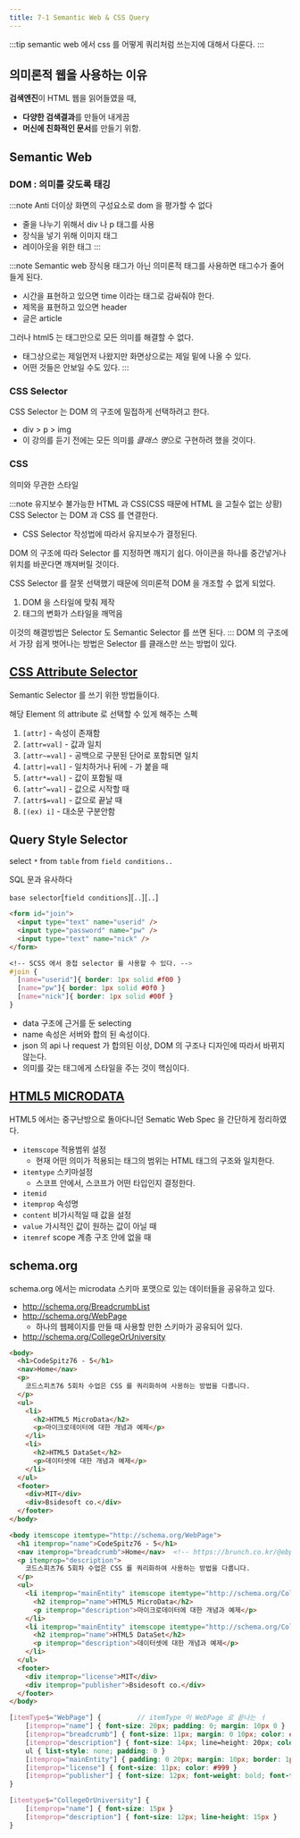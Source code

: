```yaml
---
title: 7-1 Semantic Web & CSS Query
---
```


:::tip
semantic web 에서 css 를 어떻게 쿼리처럼 쓰는지에 대해서 다룬다.
:::

## 의미론적 웹을 사용하는 이유
**검색엔진**이 HTML 웹을 읽어들였을 때,
- **다양한 검색결과**를 만들어 내게끔 
- **머신에 친화적인 문서**를 만들기 위함.

## Semantic Web
### DOM : 의미를 갖도록 태깅

:::note Anti 더이상 화면의 구성요소로 dom 을 평가할 수 없다
- 줄을 나누기 위해서 div 나 p 태그를 사용
- 장식을 넣기 위해 이미지 태그
- 레이아웃을 위한 태그
:::

:::note Semantic web
장식용 태그가 아닌 의미론적 태그를 사용하면 태그수가 줄어들게 된다. 
- 시간을 표현하고 있으면 time 이라는 태그로 감싸줘야 한다. 
- 제목을 표현하고 있으면 header
- 글은 article

그러나 html5 는 태그만으로 모든 의미를 해결할 수 없다.

- 태그상으로는 제일먼저 나왔지만 화면상으로는 제일 밑에 나올 수 있다.
- 어떤 것들은 안보일 수도 있다.
::: 
### CSS Selector
CSS Selector 는 DOM 의 구조에 밀접하게 선택하려고 한다.

- div > p > img
- 이 강의를 듣기 전에는 모든 의미를 *클래스 명*으로 구현하려 했을 것이다. 

### CSS
의미와 무관한 스타일 

:::note 유지보수 불가능한 HTML 과 CSS(CSS 때문에 HTML 을 고칠수 없는 상황)
CSS Selector 는 DOM 과 CSS 를 연결한다.
- CSS Selector 작성법에 따라서 유지보수가 결정된다. 

DOM 의 구조에 따라 Selector 를 지정하면 깨지기 쉽다.
아이콘을 하나를 중간넣거나 위치를 바꾼다면 깨져버릴 것이다. 

CSS Selector 를 잘못 선택했기 때문에 의미론적 DOM 을 개조할 수 없게 되었다. 

1. DOM 을 스타일에 맞춰 제작
2. 태그의 변화가 스타일을 깨먹음 

이것의 해결방법은 Selector 도 Semantic Selector 를 쓰면 된다.
:::
DOM 의 구조에서 가장 쉽게 벗어나는 방법은 Selector 를 클래스만 쓰는 방법이 있다.

## [CSS Attribute Selector](https://drafts.csswg.org/selectors-3/#attrubute-selectors)
Semantic Selector 를 쓰기 위한 방법들이다.

해당 Element 의 attribute 로 선택할 수 있게 해주는 스펙 

1. `[attr]` - 속성이 존재함
1. `[attr=val]` - 값과 일치
1. `[attr~=val]` - 공백으로 구분된 단어로 포함되면 일치
1. `[attr|=val]` - 일치하거나 뒤에 - 가 붙을 때
1. `[attr*=val]` - 값이 포함될 때
1. `[attr^=val]` - 값으로 시작할 때
1. `[attr$=val]` - 값으로 끝날 때
1. `[(ex) i]` - 대소문 구분안함
 
## Query Style Selector
select `*` from `table` from `field conditions..`

SQL 문과 유사하다

`base selector`[`field conditions`][`..`][`..`]

```html
<form id="join">
  <input type="text" name="userid" />
  <input type="password" name="pw" />
  <input type="text" name="nick" />
</form> 
```
```scss
<!-- SCSS 에서 중첩 selector 를 사용할 수 있다. -->
#join {
  [name="userid"]{ border: 1px solid #f00 }
  [name="pw"]{ border: 1px solid #0f0 }
  [name="nick"]{ border: 1px solid #00f }
}
```
- data 구조에 근거를 둔 selecting
- name 속성은 서버와 합의 된 속성이다.
- json 의 api 나 request 가 합의된 이상, DOM 의 구조나 디자인에 따라서 바뀌지 않는다.  
- 의미를 갖는 태그에게 스타일을 주는 것이 핵심이다. 

## [HTML5 MICRODATA](https://www.w3.org/TR/microdata/)

HTML5 에서는 중구난방으로 돌아다니던 Sematic Web Spec 을 간단하게 정리하였다.

- `itemscope` 적용범위 설정
    - 현재 어떤 의미가 적용되는 태그의 범위는 HTML 태그의 구조와 일치한다.
- `itemtype` 스키마설정
    - 스코프 안에서, 스코프가 어떤 타입인지 결정한다. 
- `itemid` 
- `itemprop`  속성명
- `content` 비가시적일 때 값을 설정
- `value` 가시적인 값이 원하는 값이 아닐 때
- `itemref` scope 계층 구조 안에 없을 때

## schema.org
schema.org 에서는 microdata 스키마 포맷으로 있는 데이터들을 공유하고 있다. 

- http://schema.org/BreadcrumbList
- http://schema.org/WebPage
    - 하나의 웹페이지를 만들 때 사용할 만한 스키마가 공유되어 있다. 
- http://schema.org/CollegeOrUniversity


```html title="화면에 그리는 디자인과 가깝다."
<body>
  <h1>CodeSpitz76 - 5</h1>
  <nav>Home</nav>
  <p>
    코드스피츠76 5회차 수업은 CSS 를 쿼리화하여 사용하는 방법을 다룹니다.
  </p>
  <ul>
    <li>
      <h2>HTML5 MicroData</h2>
      <p>마이크로데이터에 대한 개념과 예제</p>
    </li>
    <li>
      <h2>HTML5 DataSet</h2>
      <p>데이터셋에 대한 개념과 예제</p>
    </li>
  </ul>
  <footer>
    <div>MIT</div>
    <div>Bsidesoft co.</div>
  </footer>
</body>
```

```html title="봇이나 검색쿼리엔진이 분석할 수 있는 완전한 문서 / DB 화 가능"
<body itemscope itemtype="http://schema.org/WebPage">
  <h1 itemprop="name">CodeSpitz76 - 5</h1>
  <nav itemprop="breadcrumb">Home</nav>  <!-- https://brunch.co.kr/@ebprux/45 -->
  <p itemprop="description"> 
    코드스피츠76 5회차 수업은 CSS 를 쿼리화하여 사용하는 방법을 다룹니다.
  </p>
  <ul>
    <li itemprop="mainEntity" itemscope itemtype="http://schema.org/CollegeOrUniversity">
      <h2 itemprop="name">HTML5 MicroData</h2>
      <p itemprop="description">마이크로데이터에 대한 개념과 예제</p>
    </li>
    <li itemprop="mainEntity" itemscope itemtype="http://schema.org/CollegeOrUniversity">
      <h2 itemprop="name">HTML5 DataSet</h2>
      <p itemprop="description">데이터셋에 대한 개념과 예제</p>
    </li>
  </ul>
  <footer>
    <div itemprop="license">MIT</div>
    <div itemprop="publisher">Bsidesoft co.</div>
  </footer>
</body>
```

```scss title="sementic query"
[itemType$="WebPage"] {         // itemType 이 WebPage 로 끝나는 ㅓ
    [itemprop="name"] { font-size: 20px; padding: 0; margin: 10px 0 }
    [itemprop="breadcrumb"] { font-size: 11px; margin: 0 10px; color: #234A7F }
    [itemprop="description"] { font-size: 14px; line=height: 20px; color: #444 }
    ul { list-style: none; padding: 0 }
    [itemprop="mainEntity"] { padding: 0 20px; margin: 10px; border: 1px solid #999; border-radius: 20px }
    [itemprop="license"] { font-size: 11px; color: #999 }
    [itemprop="publisher"] { font-size: 12px; font-weight: bold; font-family: sans-serif }
}

[itemtype$="CollegeOrUniversity"] {
    [itemprop="name"] { font-size: 15px }
    [itemprop="description"] { font-size: 12px; line-height: 15px }
}
```
